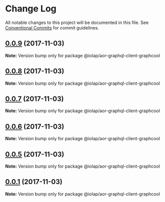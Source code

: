 # Change Log

All notable changes to this project will be documented in this file.
See [Conventional Commits](https://conventionalcommits.org) for commit guidelines.

<a name="0.0.9"></a>
## [0.0.9](https://github.com/iolap/aor-graphql/compare/v0.0.8...v0.0.9) (2017-11-03)




**Note:** Version bump only for package @iolap/aor-graphql-client-graphcool

<a name="0.0.8"></a>
## [0.0.8](https://github.com/iolap/aor-graphql/compare/v0.0.7...v0.0.8) (2017-11-03)




**Note:** Version bump only for package @iolap/aor-graphql-client-graphcool

<a name="0.0.7"></a>
## [0.0.7](https://github.com/iolap/aor-graphql/compare/v0.0.6...v0.0.7) (2017-11-03)




**Note:** Version bump only for package @iolap/aor-graphql-client-graphcool

<a name="0.0.6"></a>
## [0.0.6](https://github.com/iolap/aor-graphql/compare/v0.0.5...v0.0.6) (2017-11-03)




**Note:** Version bump only for package @iolap/aor-graphql-client-graphcool

<a name="0.0.5"></a>
## [0.0.5](https://github.com/iolap/aor-graphql/compare/v0.0.4...v0.0.5) (2017-11-03)




**Note:** Version bump only for package @iolap/aor-graphql-client-graphcool

<a name="0.0.1"></a>
## [0.0.1](https://github.com/iolap/aor-graphql/compare/v0.0.1-1...v0.0.1) (2017-11-03)




**Note:** Version bump only for package @iolap/aor-graphql-client-graphcool
